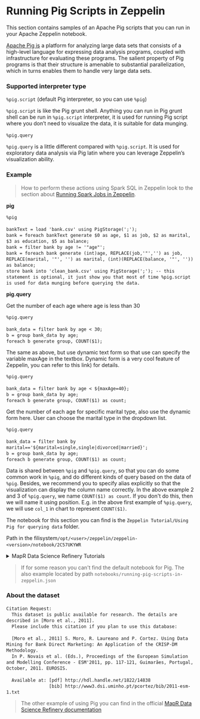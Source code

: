 # Running Pig Scripts in Zeppelin

This section contains samples of an Apache Pig scripts that you can run in your Apache Zeppelin notebook.

[Apache Pig is](https://pig.apache.org/) a platform for analyzing large data sets that consists of a high-level language for expressing data analysis programs, coupled with infrastructure for evaluating these programs. The salient property of Pig programs is that their structure is amenable to substantial parallelization, which in turns enables them to handle very large data sets.

### Supported interpreter type

`%pig.script` (default Pig interpreter, so you can use `%pig`)

`%pig.script` is like the Pig grunt shell. Anything you can run in Pig grunt shell can be run in `%pig.script` interpreter, it is used for running Pig script where you don’t need to visualize the data, it is suitable for data munging.

`%pig.query`

`%pig.query` is a little different compared with `%pig.script`. It is used for exploratory data analysis via Pig latin where you can leverage Zeppelin’s visualization ability.

### Example

>How to perform these actions using Spark SQL in Zeppelin look to the section about [Running Spark Jobs in Zeppelin](0055-running-spark-jobs.md).

**pig**

```
%pig

bankText = load 'bank.csv' using PigStorage(';');
bank = foreach bankText generate $0 as age, $1 as job, $2 as marital, $3 as education, $5 as balance; 
bank = filter bank by age != '"age"';
bank = foreach bank generate (int)age, REPLACE(job,'"','') as job, REPLACE(marital, '"', '') as marital, (int)(REPLACE(balance, '"', '')) as balance;
store bank into 'clean_bank.csv' using PigStorage(';'); -- this statement is optional, it just show you that most of time %pig.script is used for data munging before querying the data. 
```

**pig.query**

Get the number of each age where age is less than 30

```
%pig.query

bank_data = filter bank by age < 30;
b = group bank_data by age;
foreach b generate group, COUNT($1);
```

The same as above, but use dynamic text form so that use can specify the variable maxAge in the textbox. Dynamic form is a very cool feature of Zeppelin, you can refer to this link) for details.

```
%pig.query

bank_data = filter bank by age < ${maxAge=40};
b = group bank_data by age;
foreach b generate group, COUNT($1) as count;
```

Get the number of each age for specific marital type, also use the dynamic form here. User can choose the marital type in the dropdown list.

```
%pig.query

bank_data = filter bank by marital=='${marital=single,single|divorced|married}';
b = group bank_data by age;
foreach b generate group, COUNT($1) as count;
```

Data is shared between `%pig` and `%pig.query`, so that you can do some common work in `%pig`, and do different kinds of query based on the data of `%pig`. Besides, we recommend you to specify alias explicitly so that the visualization can display the column name correctly. In the above example 2 and 3 of `%pig.query`, we name `COUNT($1) as count`. If you don't do this, then we will name it using position. E.g. in the above first example of `%pig.query`, we will use `col_1` in chart to represent `COUNT($1)`.


The notebook for this section you can find is the `Zeppelin Tutorial/Using Pig for querying data` folder. 

Path in the filisystem`/opt/<user>/zeppelin/zeppelin-<version>/notebook/2C57UKYWR`


<details> 
  <summary>MapR Data Science Refinery Tutorials</summary>

![MapR Data Science Refinery](images/welcome_zeppelin.png)

</details>

> If for some reason you can't find the default notebook for Pig. The also example located by path `notebooks/running-pig-scripts-in-zeppelin.json`

### About the dataset

```
Citation Request:
  This dataset is public available for research. The details are described in [Moro et al., 2011]. 
  Please include this citation if you plan to use this database:

  [Moro et al., 2011] S. Moro, R. Laureano and P. Cortez. Using Data Mining for Bank Direct Marketing: An Application of the CRISP-DM Methodology. 
  In P. Novais et al. (Eds.), Proceedings of the European Simulation and Modelling Conference - ESM'2011, pp. 117-121, Guimarães, Portugal, October, 2011. EUROSIS.

  Available at: [pdf] http://hdl.handle.net/1822/14838
                [bib] http://www3.dsi.uminho.pt/pcortez/bib/2011-esm-1.txt
```

> The other example of using Pig you can find in the official [MapR Data Science Refinery documentation](https://mapr.com/docs/61/Zeppelin/ZeppelinPig.html)